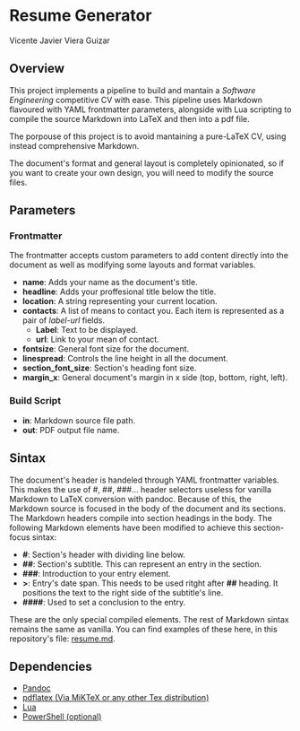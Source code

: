 # Resume Generator
Vicente Javier Viera Guizar

## Overview
This project implements a pipeline to build and mantain a *Software Engineering* competitive CV with ease. This pipeline uses Markdown flavoured with YAML frontmatter parameters, alongside with Lua scripting to compile the source Markdown into LaTeX and then into a pdf file.

The porpouse of this project is to avoid mantaining a pure-LaTeX CV, using instead comprehensive Markdown.

The document's format and general layout is completely opinionated, so if you want to create your own design, you will need to modify the source files.

## Parameters
### Frontmatter
The frontmatter accepts custom parameters to add content directly into the document as well as modifying some layouts and format variables.

- __name__: Adds your name as the document's title.
- __headline__: Adds your proffesional title below the title.
- __location__: A string representing your current location.
- __contacts__: A list of means to contact you. Each item is represented as a pair of *label-url* fields.
  - __Label__: Text to be displayed.
  - __url__: Link to your mean of contact.
- __fontsize__: General font size for the document.
- __linespread__: Controls the line height in all the document.
- __section_font_size__: Section's heading font size.
- __margin_x__: General document's margin in x side (top, bottom, right, left).

### Build Script
- __in__: Markdown source file path.
- __out__: PDF output file name.
## Sintax
The document's header is handeled through YAML frontmatter variables. This makes the use of #, ##, ###... header selectors useless for vanilla Markdown to LaTeX conversion with pandoc. Because of this, the Markdown source is focused in the body of the document and its sections. The Markdown headers compile into section headings in the body. The following Markdown elements have been modified to achieve this section-focus sintax:

- __#__: Section's header with dividing line below.
- __##__: Section's subtitle. This can represent an entry in the section.
- __###__: Introduction to your entry element.
- __>__: Entry's date span. This needs to be used ritght after __##__ heading. It positions the text to the right side of the subtitle's line.
- __####__: Used to set a conclusion to the entry.

These are the only special compiled elements. The rest of Markdown sintax remains the same as vanilla. You can find examples of these here, in this repository's file: [resume.md](./resume.md).

## Dependencies
- [Pandoc](https://pandoc.org/)
- [pdflatex (Via MiKTeX or any other Tex distribution)](https://miktex.org/)
- [Lua](https://www.lua.org/)
- [PowerShell (optional)](https://learn.microsoft.com/en-us/powershell/)